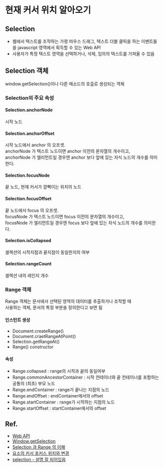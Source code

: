 # 현재 커서 위치 알아오기

## Selection

- 웹에서 텍스트를 조작하는 가령 마우스 드래그, 텍스트 더블 클릭을 하는 이벤트들을 javascript 영역에서 획득할 수 있는 Web API
- 사용자가 특정 텍스트 영역을 선택하거나, 삭제, 임의의 텍스트를 가져올 수 있음

## Selection 객체

window.getSelection()이나 다른 메소드의 호출로 생성되는 객체

### Selection의 주요 속성

#### Selection.anchorNode

시작 노드

#### Selection.anchorOffset

시작 노드에서 anchor 의 오프셋.<br>
anchorNode 가 텍스트 노드이면 anchor 이전의 문자열의 개수이고,<br>
anchorNode 가 엘리먼트일 경우엔 anchor 보다 앞에 있는 자식 노드의 개수를 의미한다.

#### Selection.focusNode

끝 노드, 현재 커서가 깜빡이는 위치의 노드

#### Selection.focusOffset

끝 노드에서 focus 의 오프셋.<br>
focusNode 가 텍스트 노드이면 focus 이전의 문자열의 개수이고,<br>
focusNode 가 엘리먼트일 경우엔 focus 보다 앞에 있는 자식 노드의 개수를 의미한다.

#### Selection.isCollapsed

셀렉션의 시작지점과 끝지점이 동일한지의 여부

#### Selection.rangeCount

셀렉션 내의 레인지 개수

### Range 객체

Range 객체는 문서에서 선택된 영역의 데이터를 추출하거나 조작할 때 <br>사용하는 객체, 문서의 특정 부분을 정의한다고 보면 됨

#### 인스턴트 생성

- Document.createRange()
- Document.craetRangeAtPoint()
- Selection.getRangeAt()
- Range() constructor

#### 속성

- Range.collapsed : range의 시작과 끝의 동일여부
- Range.commonAncestorContainer : 시작 컨테이너와 끝 컨테이너를 포함하는 공통의 (최초) 부모 노드
- Range.endContainer : range가 끝나는 지점의 노드
- Range.endOffset : endContainer에서의 offset
- Range.startContainer : range가 시작하는 지점의 노드
- Range.startOffset : startContainer에서의 offset

## Ref.

- [Web API](https://developer.mozilla.org/en-US/docs/Web/API)
- [Window.getSelection](https://developer.mozilla.org/ko/docs/Web/API/Window/getSelection)
- [Selection 과 Range 의 이해](https://ohgyun.com/547)
- [요소의 커서 포커스 위치와 변경
  ](http://frontend.diffthink.kr/2017/10/blog-post_12.html?m=0)
- [selection - 설명 잘 되어있음](http://mohwa.github.io/blog/javascript/2015/09/15/Selection/)
